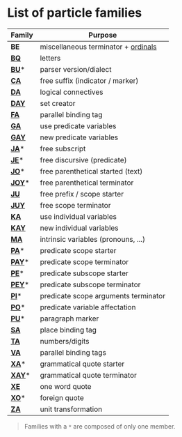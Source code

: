 # List of particle families

| Family                                                     | Purpose                                                      |
| ---------------------------------------------------------- | ------------------------------------------------------------ |
| **BE**                                                     | miscellaneous terminator + [ordinals](../src/units/TA_BQ.md) |
| [**BQ**](units/TA_BQ.md)                                   | letters                                                      |
| [**BU**](struct/BU.md)*                                    | parser version/dialect                                       |
| [**CA**](struct/JA_JE_JO_JU_CA.md#suffix-markers-ca)       | free suffix (indicator / marker)                             |
| [**DA**](struct/DA.md)                                     | logical connectives                                          |
| [**DAY**](struct/DAY.md)                                   | set creator                                                  |
| [**FA**](bindings/VA_FA.md)                                | parallel binding tag                                         |
| [**GA**](units/KA_KAY_GA_GAY.md)                           | use predicate variables                                      |
| [**GAY**](units/KA_KAY_GA_GAY.md)                          | new predicate variables                                      |
| [**JA**](struct/JA_JE_JO_JU_CA.md#subscript-ja)*           | free subscript                                               |
| [**JE**](struct/JA_JE_JO_JU_CA.md#discursive-je)*          | free discursive (predicate)                                  |
| [**JO**](struct/JA_JE_JO_JU_CA.md#parenthetical-note-jo)*  | free parenthetical started (text)                            |
| [**JOY**](struct/JA_JE_JO_JU_CA.md#parenthetical-note-jo)* | free parenthetical terminator                                |
| [**JU**](struct/JA_JE_JO_JU_CA.md#prefix-markers-ju)       | free prefix / scope starter                                  |
| [**JUY**](struct/JA_JE_JO_JU_CA.md#prefix-markers-ju)      | free scope terminator                                        |
| [**KA**](units/KA_KAY_GA_GAY.md)                           | use individual variables                                     |
| [**KAY**](units/KA_KAY_GA_GAY.md)                          | new individual variables                                     |
| [**MA**](units/MA.md)                                      | intrinsic variables (pronouns, ...)                          |
| [**PA**](struct/PA_PI_PU_BA.md)*                           | predicate scope starter                                      |
| [**PAY**](struct/PA_PI_PU_BA.md)*                          | predicate scope terminator                                   |
| [**PE**](struct/PE.md)*                                    | predicate subscope starter                                   |
| [**PEY**](struct/PE.md)*                                   | predicate subscope terminator                                |
| [**PI**](struct/PA_PI_PU_BA.md)*                           | predicate scope arguments terminator                         |
| [**PO**](units/KA_KAY_GA_GAY.md)*                          | predicate variable affectation                               |
| [**PU**](struct/PA_PI_PU_BA.md)*                           | paragraph marker                                             |
| [**SA**](bindings/SA_ZA.md)                                | place binding tag                                            |
| [**TA**](units/TA_BQ.md)                                   | numbers/digits                                               |
| [**VA**](bindings/VA_FA.md)                                | parallel binding tags                                        |
| [**XA**](units/XA_XE_XO.md)*                               | grammatical quote starter                                    |
| [**XAY**](units/XA_XE_XO.md)*                              | grammatical quote terminator                                 |
| [**XE**](units/XA_XE_XO.md)                                | one word quote                                               |
| [**XO**](units/XA_XE_XO.md)*                               | foreign quote                                                |
| [**ZA**](bindings/SA_ZA.md)                                | unit transformation                                          |

> Families with a `*` are composed of only one member.